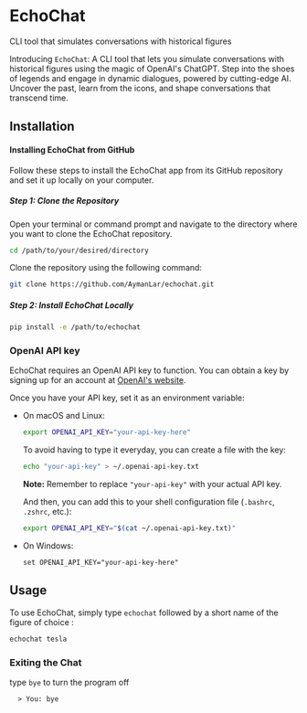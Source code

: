 # EchoChat
CLI tool that simulates conversations with historical figures

Introducing `EchoChat`: A CLI tool that lets you simulate conversations with historical figures using the magic of OpenAI's ChatGPT. Step into the shoes of legends and engage in dynamic dialogues, powered by cutting-edge AI. Uncover the past, learn from the icons, and shape conversations that transcend time.
## Installation
#### Installing EchoChat from GitHub
Follow these steps to install the EchoChat app from its GitHub repository and set it up locally on your computer.
##### Step 1: Clone the Repository
Open your terminal or command prompt and navigate to the directory where you want to clone the EchoChat repository.
 ```bash
 cd /path/to/your/desired/directory
 ```
 Clone the repository using the following command:
 ```bash
 git clone https://github.com/AymanLar/echochat.git
 ```
 ##### Step 2: Install EchoChat Locally
 ```bash
 pip install -e /path/to/echochat
 ```
### OpenAI API key
EchoChat requires an OpenAI API key to function. You can obtain a key by signing up for an account at [OpenAI's website](https://platform.openai.com/account/api-keys).

Once you have your API key, set it as an environment variable:

* On macOS and Linux:

  ```bash
  export OPENAI_API_KEY="your-api-key-here"
  ```

  To avoid having to type it everyday, you can create a file with the key:

  ```bash
  echo "your-api-key" > ~/.openai-api-key.txt
  ```

  **Note:** Remember to replace `"your-api-key"` with your actual API key.

  And then, you can add this to your shell configuration file (`.bashrc`, `.zshrc`, etc.):

    ```bash
    export OPENAI_API_KEY="$(cat ~/.openai-api-key.txt)"
    ```

* On Windows:

  ```
  set OPENAI_API_KEY="your-api-key-here"
  ```
## Usage
To use EchoChat, simply type `echochat` followed by a short name of the figure of choice :
```bash
echochat tesla
```
### Exiting the Chat
type `bye` to turn the program off
 ```
   > You: bye
 ```